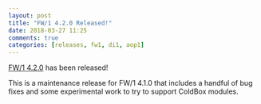 ```yaml
---
layout: post
title: "FW/1 4.2.0 Released!"
date: 2018-03-27 11:25
comments: true
categories: [releases, fw1, di1, aop1]
---
```

[FW/1 4.2.0](https://github.com/framework-one/fw1/releases/tag/v4.2.0) has been released!

This is a maintenance release for FW/1 4.1.0 that includes a handful of bug fixes and some experimental work to try to support ColdBox modules.
